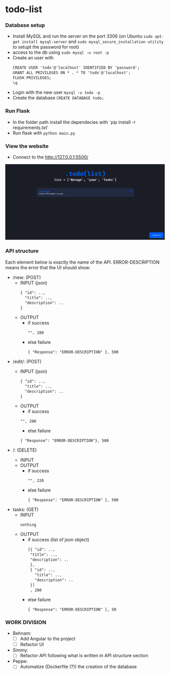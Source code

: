 # todo-list

### Database setup

- Install MySQL and run the server on the port 3306 (on Ubuntu `sudo apt-get install mysql-server` and `sudo mysql_secure_installation utility` to setupt the password for root)
- access to the db using `sudo mysql -u root -p`
- Create an user with
  ```
  CREATE USER 'todo'@'localhost' IDENTIFIED BY 'password';
  GRANT ALL PRIVILEGES ON * . * TO 'todo'@'localhost';
  FLUSH PRIVILEGES;
  \q
  ```
- Login with the new user `mysql -u todo -p`
- Create the database `CREATE DATABASE todo;`

### Run Flask

- In the folder path install the dependecies with `pip install -r requirements.txt'
- Run flask with `python main.py`

### View the website

- Connect to the http://127.0.0.1:5500/

![Homepage](./img/homepage.png)

### API structure

Each element below is exactly the name of the API. ERROR-DESCRIPTION means the error that the UI should show:

- /new: (POST)
  - INPUT (json)
    ```
    { "id": ..,
      "title": ..,
      "description": ..
    }
    ```
  - OUTPUT
    - if success
      ```
      "", 200
      ```
    - else failure
      ```
      { "Response": "ERROR-DESCRIPTION" }, 500
      ```
- /edit/<id>: (POST)
  - INPUT (json)
    ```
    { "id": ..,
      "title": ..,
      "description": ..
    }
    ```
  - OUTPUT
    - if success
    ```
    "", 200
    ```
    - else failure
    ```
    { "Response": "ERROR-DESCRIPTION"}, 500
    ```
- /<id>: (DELETE)
  - INPUT
  - OUTPUT
    - if success
      ```
      "", 220
      ```
    - else failure
      ```
      { "Response": "ERROR-DESCRIPTION" }, 500
      ```
- tasks: (GET)
  - INPUT
    ```
    nothing
    ```
  - OUTPUT
    - if success (list of json object)
      ```
      [{ "id": ..,
       "title": ..,
       "description": ..
       },
       { "id": ..,
         "title": ..,
         "description": ..
       }]
       , 200
      ```
    - else failure
      ```
      { "Response": "ERROR-DESCRIPTION" }, 50
      ```

### WORK DIVISION

- Behnam:
  - [ ] Add Angular to the project
  - [ ] Refactor UI
- Simmy:
  - [ ] Refactor API following what is written in API structure section
- Peppe:
  - [ ] Automatize (Dockerfile (?)) the creation of the database
